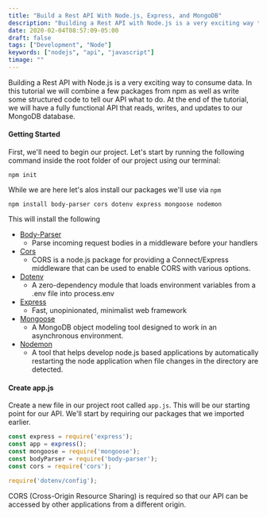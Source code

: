 ```yaml
---
title: "Build a Rest API With Node.js, Express, and MongoDB"
description: "Building a Rest API with Node.js is a very exciting way to consume data.  In this tutorial we will combine a few packages from npm as well as write some structured code to tell our API what to do."
date: 2020-02-04T08:57:09-05:00
draft: false
tags: ["Development", "Node"]
keywords: ["nodejs", "api", "javascript"]
timage: ""
---
```


Building a Rest API with Node.js is a very exciting way to consume data.  In this tutorial we will combine a few packages from npm as well as write some structured code to tell our API what to do.  At the end of the tutorial, we will have a fully functional API that reads, writes, and updates to our MongoDB database.


#### Getting Started

First, we'll need to begin our project.  Let's start by running the following command inside the root folder of our project using our terminal:

```plaintext
npm init
```

While we are here let's alos install our packages we'll use via `npm`

```plaintext
npm install body-parser cors dotenv express mongoose nodemon
```

This will install the following

 - [Body-Parser](https://www.npmjs.com/package/body-parser)
 	- Parse incoming request bodies in a middleware before your handlers
 - [Cors](https://www.npmjs.com/package/cors)
 	- CORS is a node.js package for providing a Connect/Express middleware that can be used to enable CORS with various options.
 - [Dotenv](https://www.npmjs.com/package/dotenv)
 	- A zero-dependency module that loads environment variables from a .env file into process.env
 - [Express](https://www.npmjs.com/package/express)
 	- Fast, unopinionated, minimalist web framework
 - [Mongoose](https://www.npmjs.com/package/mongoose)
 	- A MongoDB object modeling tool designed to work in an asynchronous environment.
 - [Nodemon](https://www.npmjs.com/package/nodemon)
 	- A tool that helps develop node.js based applications by automatically restarting the node application when file changes in the directory are detected.

#### Create app.js

Create a new file in our project root called `app.js`.  This will be our starting point for our API.  We'll start by requiring our packages that we imported earlier.

```javascript
const express = require('express');
const app = express();
const mongoose = require('mongoose');
const bodyParser = require('body-parser');
const cors = require('cors');

require('dotenv/config');
```

CORS (Cross-Origin Resource Sharing) is required so that our API can be accessed by other applications from a different origin.

